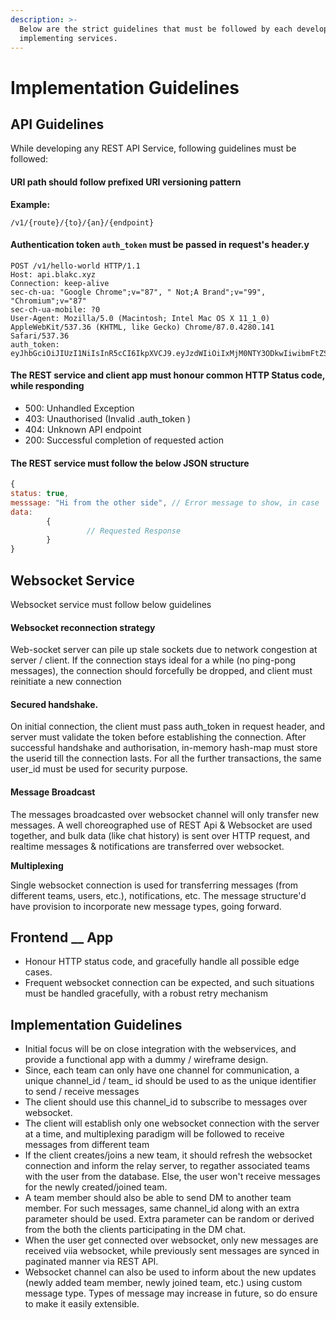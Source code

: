```yaml
---
description: >-
  Below are the strict guidelines that must be followed by each developer while
  implementing services.
---
```


# Implementation Guidelines

## API Guidelines

While developing any REST API Service, following guidelines must be followed:

#### URI path should follow prefixed URI versioning pattern

**Example:**

`/v1/{route}/{to}/{an}/{endpoint}`

#### Authentication token `auth_token` must be passed in request's header.y

```text
POST /v1/hello-world HTTP/1.1
Host: api.blakc.xyz
Connection: keep-alive
sec-ch-ua: "Google Chrome";v="87", " Not;A Brand";v="99", "Chromium";v="87"
sec-ch-ua-mobile: ?0
User-Agent: Mozilla/5.0 (Macintosh; Intel Mac OS X 11_1_0) AppleWebKit/537.36 (KHTML, like Gecko) Chrome/87.0.4280.141 Safari/537.36
auth_token: eyJhbGciOiJIUzI1NiIsInR5cCI6IkpXVCJ9.eyJzdWIiOiIxMjM0NTY3ODkwIiwibmFtZSI6IkpvaG4gRG9lIiwiaWF0IjoxNTE2MjM5MDIyfQ.SflKxwRJSMeKKF2QT4fwpMeJf36POk6yJV_adQssw5c
```

#### The REST service and client app must honour common HTTP Status code, while responding

* 500: Unhandled Exception
* 403: Unauthorised \(Invalid .auth\_token \)
* 404: Unknown API endpoint
* 200: Successful completion of requested action

#### The REST service must follow the below JSON structure 

```javascript
{
status: true,
messsage: "Hi from the other side", // Error message to show, in case  'status' == false`
data: 
        {
                 // Requested Response
        }
}
```



## Websocket Service

Websocket service must follow below guidelines

#### Websocket reconnection strategy

Web-socket server can pile up stale sockets due to network congestion at server / client. If the connection stays ideal for a while \(no ping-pong messages\), the connection should forcefully be dropped, and client must reinitiate a new connection

#### Secured handshake.

On initial connection, the client must pass auth\_token in request header, and server must validate the token before establishing the connection. After successful handshake and authorisation, in-memory hash-map must store the userid till the connection lasts. For all the further transactions, the same user\_id  must be used for security purpose.

#### Message Broadcast

The messages broadcasted over websocket channel will only transfer new messages. A well choreographed use of REST Api & Websocket are used together, and bulk data \(like chat history\) is sent over HTTP request, and realtime messages & notifications are transferred over websocket.

**Multiplexing**

Single websocket connection is used for transferring messages \(from different teams, users, etc.\), notifications, etc. The message structure'd have provision to incorporate new message types, going forward.

 



## Frontend __ App

* Honour HTTP status code, and gracefully handle all possible edge cases.
* Frequent websocket connection can be expected, and such situations must be handled gracefully, with a robust retry mechanism

## Implementation Guidelines 

* Initial focus will be on close integration with the webservices, and provide a functional app with a dummy / wireframe design. 
* Since, each team can only have one channel for communication, a unique channel_id / team_ id should be used to as the unique identifier to send / receive messages
*  The client should use this channel\_id to subscribe to messages over websocket.
* The client will establish only one websocket connection with the server at a time, and multiplexing paradigm will be followed to receive messages from different team
* If the client creates/joins a new team, it should refresh the websocket connection and inform the relay server, to regather associated teams with the user from the database. Else, the user won't receive messages for the newly created/joined team.
* A team member should also be able to send DM to another team member. For such messages, same channel\_id along with an extra parameter should be used. Extra parameter can be random or derived from the both the clients participating in the DM chat.
* When the user get connected over websocket, only new messages are received viia websocket, while previously sent messages are synced in paginated manner via REST API.
* Websocket channel can also be used to inform about the new updates \(newly added team member, newly joined team, etc.\) using custom message type. Types of message may increase in future, so do ensure to make it easily extensible.  

 

#### 

